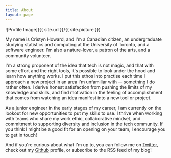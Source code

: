 ```yaml
---
title: About
layout: page
---
```

![Profile Image]({{ site.url }}/{{ site.picture }})

<p>My name is Cristyn Howard, and I'm a Canadian citizen, an undergraduate studying statistics and computing at the University of Toronto, and a software engineer. I'm also a nature-lover, a patron of the arts, and a community volunteer.</p>

<p>I'm a strong proponent of the idea that tech is not magic, and that with some effort and the right tools, it's possible to look under the hood and learn how anything works. I put this ethos into practise each time I approach a new project in an area I'm unfamiliar with -- something I do rather often. I derive honest satisfaction from pushing the limits of my knowledge and skills, and find motivation in the feeling of accomplishment that comes from watching an idea manifest into a new tool or project.</p>

<p>As a junior engineer in the early stages of my career, I am currently on the lookout for new opportunities to put my skills to use. I thrive when working with teams who share my work ethic, collaborative mindset, and commitment to supporting diversity and inclusion in the tech community. If you think I might be a good fit for an opening on your team, I encourage you to get in touch!</p>

<p>And if you're curious about what I'm up to, you can follow me on <a href="http://www.twitter.com/cristynhoward">Twitter</a>, check out my <a href="http://www.github.com/cristynhoward">Github</a> profile, or subscribe to the RSS feed of my blog!</p>
